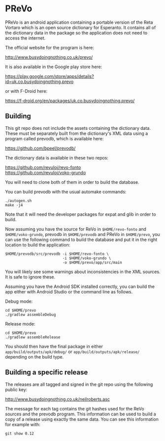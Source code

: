 PReVo
=====

PReVo is an android application containing a portable version of the
Reta Vortaro which is an open source dictionary for Esperanto. It
contains all of the dictionary data in the package so the application
does not need to access the internet.

The official website for the program is here:

 http://www.busydoingnothing.co.uk/prevo/

It is also available in the Google play store here:

 https://play.google.com/store/apps/details?id=uk.co.busydoingnothing.prevo

or with F-Droid here:

 https://f-droid.org/en/packages/uk.co.busydoingnothing.prevo/

Building
--------

This git repo does not include the assets containing the dictionary
data. These must be separately built from the dictionary's XML data
using a program called prevodb, which is available here:

 https://github.com/bpeel/prevodb/

The dictionary data is available in these two repos:

 https://github.com/revuloj/revo-fonto  
 https://github.com/revuloj/voko-grundo

You will need to clone both of them in order to build the database.

You can build prevodb with the usual automake commands:

    ./autogen.sh
    make -j4

Note that it will need the developer packages for expat and glib in
order to build.

Now assuming you have the source for ReVo in `$HOME/revo-fonto` and
`$HOME/voko-grundo`, prevodb in `$HOME/prevodb` and PReVo in
`$HOME/prevo`, you can use the following command to build the database
and put it in the right location to build the application:

    $HOME/prevodb/src/prevodb -i $HOME/revo-fonto \
                              -i $HOME/voko-grundo \
                              -o $HOME/prevo/app/src/main

You will likely see some warnings about inconsistencies in the XML
sources. It is safe to ignore these.

Assuming you have the Android SDK installed correctly, you can build
the app either with Android Studio or the command line as follows.

Debug mode:

    cd $HOME/prevo
    ./gradlew assembleDebug

Release mode:

    cd $HOME/prevo
    ./gradlew assembleRelease

You should then have the final package in either
`app/build/outputs/apk/debug/` or `app/build/outputs/apk/release/`
depending on the build type.

Building a specific release
---------------------------

The releases are all tagged and signed in the git repo using the
following public key:

 http://www.busydoingnothing.co.uk/neilroberts.asc

The message for each tag contains the git hashes used for the ReVo
sources and the prevodb program. This information can be used to build
a copy of a release using exactly the same data. You can see this
information for example with:

    git show 0.12
